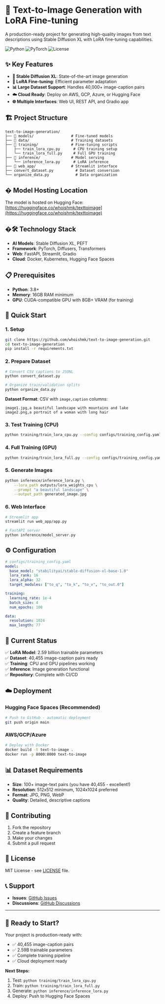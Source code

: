 # 🎨 Text-to-Image Generation with LoRA Fine-tuning

A production-ready project for generating high-quality images from text descriptions using Stable Diffusion XL with LoRA fine-tuning capabilities.

![Python](https://img.shields.io/badge/Python-3.8+-blue.svg)
![PyTorch](https://img.shields.io/badge/PyTorch-2.0+-red.svg)
![License](https://img.shields.io/badge/License-MIT-green.svg)

## ✨ Key Features

- **🚀 Stable Diffusion XL**: State-of-the-art image generation
- **🎯 LoRA Fine-tuning**: Efficient parameter adaptation
- **📊 Large Dataset Support**: Handles 40,000+ image-caption pairs
- **☁️ Cloud Ready**: Deploy on AWS, GCP, Azure, or Hugging Face
- **🌐 Multiple Interfaces**: Web UI, REST API, and Gradio app

## 🏗️ Project Structure

```
text-to-image-generation/
├── 📁 models/                 # Fine-tuned models
├── 📁 data/                   # Training datasets
├── 📁 training/               # Fine-tuning scripts
│   ├── train_lora_cpu.py      # CPU training setup
│   └── train_lora_full.py     # Full GPU training
├── 📁 inference/              # Model serving
│   └── inference_lora.py      # LoRA inference
├── 📁 web_app/                # Streamlit interface
├── convert_dataset.py          # Dataset conversion
└── organize_data.py            # Data organization
```

## �️ Model Hosting Location

The model is hosted on Hugging Face: [https://huggingface.co/whoishmk/texttoimage](https://huggingface.co/whoishmk/texttoimage)

## �🛠️ Technology Stack

- **AI Models**: Stable Diffusion XL, PEFT
- **Framework**: PyTorch, Diffusers, Transformers
- **Web**: FastAPI, Streamlit, Gradio
- **Cloud**: Docker, Kubernetes, Hugging Face Spaces

## 📋 Prerequisites

- **Python**: 3.8+
- **Memory**: 16GB RAM minimum
- **GPU**: CUDA-compatible GPU with 8GB+ VRAM (for training)

## 🚀 Quick Start

### 1. Setup

```bash
git clone https://github.com/whoishmk/text-to-image-generation.git
cd text-to-image-generation
pip install -r requirements.txt
```

### 2. Prepare Dataset

```bash
# Convert CSV captions to JSONL
python convert_dataset.py

# Organize train/validation splits
python organize_data.py
```

**Dataset Format**: CSV with `image,caption` columns:
```csv
image1.jpg,a beautiful landscape with mountains and lake
image2.png,a portrait of a woman with long hair
```

### 3. Test Training (CPU)

```bash
python training/train_lora_cpu.py --config configs/training_config.yaml
```

### 4. Full Training (GPU)

```bash
python training/train_lora_full.py --config configs/training_config.yaml
```

### 5. Generate Images

```bash
python inference/inference_lora.py \
    --lora_path outputs/lora_weights_cpu \
    --prompt "a beautiful landscape" \
    --output_path generated_image.jpg
```

### 6. Web Interface

```bash
# Streamlit app
streamlit run web_app/app.py

# FastAPI server
python inference/model_server.py
```

## ⚙️ Configuration

```yaml
# configs/training_config.yaml
model:
  base_model: "stabilityai/stable-diffusion-xl-base-1.0"
  lora_rank: 16
  lora_alpha: 32
  target_modules: ["to_q", "to_k", "to_v", "to_out.0"]

training:
  learning_rate: 1e-4
  batch_size: 4
  num_epochs: 100

data:
  resolution: 1024
  max_length: 77
```

## 🎯 Current Status

✅ **LoRA Model**: 2.59 billion trainable parameters  
✅ **Dataset**: 40,455 image-caption pairs ready  
✅ **Training**: CPU and GPU pipelines working  
✅ **Inference**: Image generation functional  
✅ **Repository**: Complete with CI/CD  

## ☁️ Deployment

### Hugging Face Spaces (Recommended)

```bash
# Push to GitHub - automatic deployment
git push origin main
```

### AWS/GCP/Azure

```bash
# Deploy with Docker
docker build -t text-to-image .
docker run -p 8000:8000 text-to-image
```

## 📊 Dataset Requirements

- **Size**: 100+ image-text pairs (you have 40,455 - excellent!)
- **Resolution**: 512x512 minimum, 1024x1024 preferred
- **Format**: JPG, PNG, WebP
- **Quality**: Detailed, descriptive captions

## 🤝 Contributing

1. Fork the repository
2. Create a feature branch
3. Make your changes
4. Submit a pull request

## 📄 License

MIT License - see [LICENSE](LICENSE) file.

## 📞 Support

- **Issues**: [GitHub Issues](https://github.com/whoishmk/text-to-image-generation/issues)
- **Discussions**: [GitHub Discussions](https://github.com/whoishmk/text-to-image-generation/discussions)

---

## 🎉 Ready to Start?

Your project is production-ready with:
- ✅ 40,455 image-caption pairs
- ✅ 2.59B trainable parameters
- ✅ Complete training pipeline
- ✅ Cloud deployment ready

**Next Steps:**
1. Test: `python training/train_lora_cpu.py`
2. Train: `python training/train_lora_full.py`
3. Generate: `python inference/inference_lora.py`
4. Deploy: Push to Hugging Face Spaces


